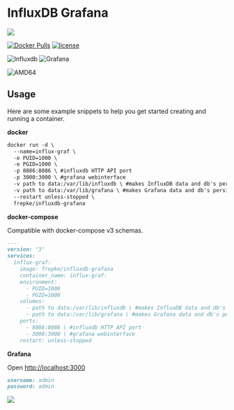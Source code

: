 # InfluxDB Grafana

![](https://pi2s.files.wordpress.com/2017/01/influxgrafanalogo.png)

[![Docker Pulls](https://img.shields.io/docker/pulls/frepke/influxdb-grafana.svg?style=plastic)](https://hub.docker.com/repository/docker/frepke/influxdb-grafana)
[![license](https://img.shields.io/github/license/frepke/influxdb-grafana.svg?style=plastic)](https://hub.docker.com/repository/docker/frepke/influxdb-grafana)

![Influxdb](https://img.shields.io/badge/InfluxDB-1.8.4-orange?style=plastic)
![Grafana](https://img.shields.io/badge/Grafana-7.5.0-orange?style=plastic)

![AMD64](https://img.shields.io/badge/Architecture-AMD64-darkred?style=plastic)

## Usage

Here are some example snippets to help you get started creating and running a container.

**docker**

```markdown
docker run -d \
  --name=influx-graf \
  -e PUID=1000 \
  -e PGID=1000 \
  -p 8086:8086 \ #influxdb HTTP API port
  -p 3000:3000 \ #grafana webinterface
  -v path to data:/var/lib/influxdb \ #makes InfluxDB data and db's persistent
  -v path to data:/var/lib/grafana \ #makes Grafana data and db's persistent
  --restart unless-stopped \
  frepke/influxdb-grafana
```

**docker-compose**

Compatible with docker-compose v3 schemas.

```markdown
---
version: "3"
services:
  influx-graf:
    image: frepke/influxdb-grafana
    container_name: influx-graf:
    environment:
      - PUID=1000
      - PGID=1000
    volumes:
      - path to data:/var/lib/influxdb \ #makes InfluxDB data and db's persistent
      - path to data:/var/lib/grafana \ #makes Grafana data and db's persistent
    ports:
      - 8086:8086 \ #influxdb HTTP API port
      - 3000:3000 \ #grafana webinterface
    restart: unless-stopped
```

**Grafana**

Open <http://localhost:3000>
```markdown
username: admin
password: admin
```



<a href="https://www.buymeacoffee.com/frepke"><img src="https://img.buymeacoffee.com/button-api/?text=Buy me a coffee&emoji=&slug=frepke&button_colour=5F7FFF&font_colour=ffffff&font_family=Cookie&outline_colour=000000&coffee_colour=FFDD00"></a>
